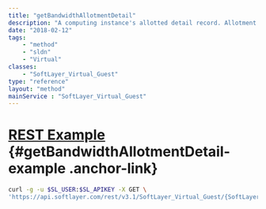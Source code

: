 ```yaml
---
title: "getBandwidthAllotmentDetail"
description: "A computing instance's allotted detail record. Allotment details link bandwidth allocation with allotments."
date: "2018-02-12"
tags:
    - "method"
    - "sldn"
    - "Virtual"
classes:
    - "SoftLayer_Virtual_Guest"
type: "reference"
layout: "method"
mainService : "SoftLayer_Virtual_Guest"
---
```


# [REST Example](#getBandwidthAllotmentDetail-example) <a href="/article/rest/"><i class="fas fa-question"></i></a> {#getBandwidthAllotmentDetail-example .anchor-link} 
```bash
curl -g -u $SL_USER:$SL_APIKEY -X GET \
'https://api.softlayer.com/rest/v3.1/SoftLayer_Virtual_Guest/{SoftLayer_Virtual_GuestID}/getBandwidthAllotmentDetail'
```
